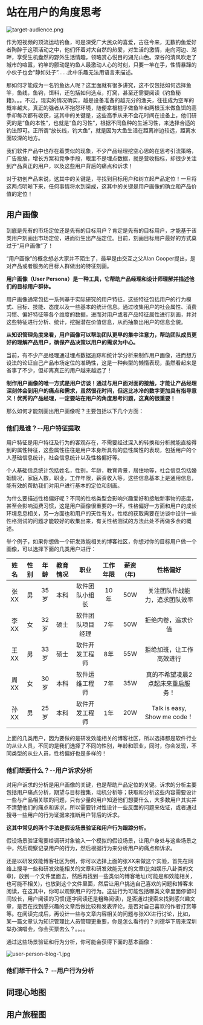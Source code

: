 # 站在用户的角度思考

![target-audience.png](https://s1.locimg.com/2024/04/04/fdde443b74e88.png)

作为短视频的顶流运动钓鱼，可是深受广大民众的喜爱，古往今来，无数钓鱼爱好者陶醉于这项活动之中，他们怀着对大自然的热爱，对生活的激情，走向河边、湖畔，享受生机盎然的野外生活情趣，领略赏心悦目的湖光山色。深谷的清风吹走了城市的喧嚣，钓竿的颤动是钓鱼人最激动人心的时刻，只要一竿在手，性情暴躁的小伙子也会“静如处子”......此中乐趣无法用语言来描述。

那如何才能成为一名钓鱼达人呢？这里面就有很多讲究，这不仅包括如何选择鱼竿，鱼线，鱼钩，饵料，还包括如何选点，打窝，甚至还需要阅读《钓鱼秘籍》。。。不过，现实的情况确实，越是设备准备的越充分的渔夫，往往成为空军的概率越大。真正的强者从不抱怨环境，随便拿根棍子做鱼竿和两根玉米做鱼饵的高手却每次都有收获，这其中的关键是，这些高手从来不会花时间在设备上，他们研究的是“鱼的本性”，也就是“鱼的习性”，根据不同鱼种的生活习性，来选择合适的钓法即可。正所谓“放长线，钓大鱼”，就是因为大鱼生活在距离岸边较远，距离水面较深的地方。

我们软件产品中也存在着类似的现象，不少产品经理挖空心思的在思考引流策略，广告投放，增长方案和竞争手段，眼里不是埋点数据，就是营收指标，却很少关注到产品真正的用户，以及这些用户背后的痛点和诉求！

对于初创产品来说，这其中的关键是，寻找到目标用户和树立起产品定位！一旦将这两点明晰下来，任何事情将水到渠成，这其中的关键是用户画像的确立和产品价值的定位！

## 用户画像

到底是先有的市场定位还是先有的目标用户？肯定是先有的目标用户，才能基于该类用户刻画出市场定位，进而衍生出产品定位。目前，刻画目标用户最好的方式莫过于“用户画像”了！

“用户画像”的概念想必大家并不陌生了，最早是由交互之父Alan Cooper提出，是对产品或者服务的目标人群做出的特征刻画。

**用户画像（User Persona）是一种工具，它帮助产品经理和设计师理解并描述他们的目标用户群体。**

用户画像通常包括一系列基于实际研究的用户特征，这些特征包括用户的行为模式、目标、技能、态度以及一些基本的统计信息。通过收集用户的社会属性、消费习惯、偏好特征等各个维度的数据，进而对用户或者产品特征属性进行刻画，并对这些特征进行分析、统计，挖掘潜在价值信息，从而抽象出用户的信息全貌。

**从知识管理角度来看，用户画像可以帮助团队更早的集中注意力，帮助团队成员更好的理解产品用户，确保产品决策以用户的需求为中心。**

当前，有不少产品经理通过埋点数据追踪和统计学分析来制作用户画像，进而想方设法的论证自己产品市场定位的准确性，这是一种典型的懒惰表现，虽然看起来是省事了不少，但却离真正的用户越来越远了！

**制作用户画像的唯一方式是用户访谈！通过与用户面对面的接触，才能让产品经理深刻体会到用户的痛点和需求，虽然很花时间，但远比冰冷的数字更加具有指导意义！优秀的产品经理，一定要站在用户的角度思考问题，这真的很重要！**

那么如何才能刻画出用户画像呢？主要包括以下几个方面：

### 他们是谁？--用户特征提取

用户特征是用户特征及行为的客观存在，不需要经过深入的转换和分析就能直接得到的属性特征，这些属性往往是用户本身所具有的显性属性的表现，包括用户的个人基础信息统计，社会信息统计以及性格偏好等。

个人基础信息统计包括姓名，性别，年龄，教育背景，居住地等，社会信息包括婚姻情况，家庭人数，职业，工作年限，薪资收入等，这些信息基本上是通用信息，能有效的帮助我们对用户进行基本的定位和刻画。

为什么要描述性格偏好呢？不同的性格类型会影响兴趣爱好和接触新事物的态度，甚至会影响消费习惯，这是用户画像很重要的一环，性格偏好一方面和用户的成长环境息息相关，另一方面也和用户的天性有关。性格的获取需要在访谈中设计一些性格测试的问题才能较好的收集出来，有关性格测试的方法此处不再做多余的概述。

举个例子，如果你想做一个研发效能相关的博客社区，你想对你的目标用户做一个画像，可以选择下面的几类用户进行：

|姓名|性别|年龄|教育情况|职业|工作年限|薪资(年)|性格偏好|
|:---:|:---:|:--:|:--:|:--:|:--:|:---:|:---:|
|张XX|男|35岁|本科|软件团队小组长|10年|50W|关注团队作战能力，追求团队效率|
|李XX|女|32岁|硕士|软件团队项目经理|7年|50W|拒绝内卷，追求价值|
|王XX|男|33岁|硕士|软件开发工程师|8年|55W|拒绝加班，让工作高效进行|
|周XX|女|30岁|本科|软件运维工程师|7年|35W|真的不希望凌晨2点起床来重启服务！|
|孙XX|男|25岁|本科|软件开发工程师|1年|20W|Talk is easy, Show me code！|

上面的几类用户，因为要做的是研发效能相关的博客社区，所以选择都是软件行业的从业人员，不同的是我们选择了不同的性别，年龄和职业，同时，你会发现，不同类型的从业人员，性格偏好也是多样的！

### 他们想要什么？--用户诉求分析

对用户诉求的分析是用户画像的关键，也是帮助产品定位的关键。诉求的分析主要包括用户痛点分析，期望与目标搜集，动机分析等；获取和分析这些内容需要设计一些与产品相关联的问题，只有少量的用户知道他们想要什么，大多数用户其实并不清楚他们的痛点和诉求，所以需要针对性设计一些反面的问题来佐证，或者通过搜寻一些用户的行为证据来推断用户背后的诉求。

**这其中常见的两个手法是假设场景验证和用户行为跟踪分析。**

假设场景验证需要给调研对象输入一个模拟的假设场景，让用户身处与这些场景之中，然后观察记录用户的行为，然后根据行为来分析用户的痛点和诉求。

还是以研发效能博客社区为例，你可以选择上面的张XX来做这个实验，首先在网络上搜寻一些和研发效能相关的文章和研发效能无关的文章(比如娱乐八卦类的文章)，放到一个文件里面去，然后再找到一些类似的博客地址(可能是和效能相关，也可能不相关)，也放到这个文件里面，然后让用户挑选自己喜欢的问题和博客来阅读，在这其中，你可以观察用户的行为。这些行为可能包括哪类文章里面停留时间较长，用户阅读的习惯(逐字阅读还是粗略阅读)，是否通过搜索来找到感兴趣文章，是否在找到感兴趣的文章后做比较和发表评论，是否对自己喜欢的作者打赏等等。在阅读完成后，再设计一些与文章内容相关的问题与张XX进行讨论，比如，某一篇文章认为知识管理比人员管理更重要，你是怎么看待的？刘德华下周来深圳举办演唱会，你会买票去么？。。。。

通过这些场景验证和行为分析，你可能会获得下面的基本画像：

![user-person-blog-1.jpg](https://s1.locimg.com/2024/04/05/6efce00d559fb.jpg)

### 他们想干什么？ --用户行为分析



## 同理心地图


## 用户旅程图